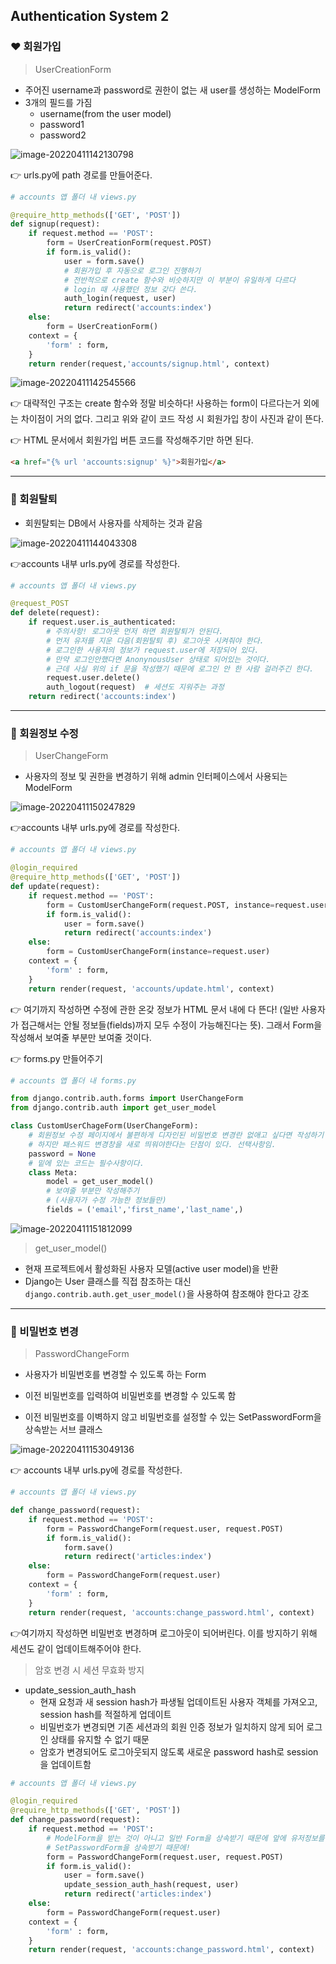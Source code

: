 ## Authentication System 2



### ❤️ 회원가입

> UserCreationForm

- 주어진 username과 password로 권한이 없는 새 user를 생성하는 ModelForm
- 3개의 필드를 가짐
  - username(from the user model)
  - password1
  - password2



![image-20220411142130798](AuthenticationSystem2.assets/image-20220411142130798.png)

👉 urls.py에 path 경로를 만들어준다.

```python
# accounts 앱 폴더 내 views.py

@require_http_methods(['GET', 'POST'])
def signup(request):
    if request.method == 'POST':
        form = UserCreationForm(request.POST)
        if form.is_valid():
            user = form.save()
            # 회원가입 후 자동으로 로그인 진행하기
            # 전반적으로 create 함수와 비슷하지만 이 부분이 유일하게 다르다
            # login 때 사용했던 정보 갖다 쓴다.
            auth_login(request, user)
            return redirect('accounts:index')
    else:
        form = UserCreationForm()
    context = {
        'form' : form,
    }
    return render(request,'accounts/signup.html', context)
```

![image-20220411142545566](AuthenticationSystem2.assets/image-20220411142545566.png)

👉 대략적인 구조는 create 함수와 정말 비슷하다! 사용하는 form이 다르다는거 외에는 차이점이 거의 없다. 그리고 위와 같이 코드 작성 시 회원가입 창이 사진과 같이 뜬다.

👉 HTML 문서에서 회원가입 버튼 코드를 작성해주기만 하면 된다.

```html
<a href="{% url 'accounts:signup' %}">회원가입</a>
```



----



### 💛 회원탈퇴

- 회원탈퇴는 DB에서 사용자를 삭제하는 것과 같음

![image-20220411144043308](AuthenticationSystem2.assets/image-20220411144043308.png)

👉accounts 내부 urls.py에 경로를 작성한다.

```python
# accounts 앱 폴더 내 views.py

@request_POST
def delete(request):
    if request.user.is_authenticated:
        # 주의사항! 로그아웃 먼저 하면 회원탈퇴가 안된다.
        # 먼저 유저를 지운 다음(회원탈퇴 후) 로그아웃 시켜줘야 한다.
        # 로그인한 사용자의 정보가 request.user에 저장되어 있다.
        # 만약 로그인안했다면 AnonynousUser 상태로 되어있는 것이다.
        # 근데 사실 위의 if 문을 작성했기 때문에 로그인 안 한 사람 걸러주긴 한다.
	    request.user.delete()  
        auth_logout(request)  # 세션도 지워주는 과정
    return redirect('accounts:index')
```



----



### 💚 회원정보 수정

> UserChangeForm

- 사용자의 정보 및 권한을 변경하기 위해 admin 인터페이스에서 사용되는 ModelForm

![image-20220411150247829](AuthenticationSystem2.assets/image-20220411150247829.png)

👉accounts 내부 urls.py에 경로를 작성한다.

```python
# accounts 앱 폴더 내 views.py

@login_required
@require_http_methods(['GET', 'POST'])
def update(request):
    if request.method == 'POST':
        form = CustomUserChangeForm(request.POST, instance=request.user)
        if form.is_valid():
            user = form.save()
            return redirect('accounts:index')
    else:
        form = CustomUserChangeForm(instance=request.user)
    context = {
        'form' : form,
    }
    return render(request, 'accounts/update.html', context)
```

👉 여기까지 작성하면 수정에 관한 온갖 정보가 HTML 문서 내에 다 뜬다! (일반 사용자가 접근해서는 안될 정보들(fields)까지 모두 수정이 가능해진다는 뜻). 그래서 Form을 작성해서 보여줄 부분만 보여줄 것이다. 

👉 forms.py 만들어주기

```python
# accounts 앱 폴더 내 forms.py

from django.contrib.auth.forms import UserChangeForm
from django.contrib.auth import get_user_model

class CustomUserChageForm(UserChangeForm):
    # 회원정보 수정 페이지에서 불편하게 디자인된 비밀번호 변경란 없애고 싶다면 작성하기
    # 하지만 패스워드 변경창을 새로 띄워야한다는 단점이 있다. 선택사항임.
    password = None
    # 밑에 있는 코드는 필수사항이다.
    class Meta:
        model = get_user_model()
        # 보여줄 부분만 작성해주기
        # (사용자가 수정 가능한 정보들만)
        fields = ('email','first_name','last_name',)
```

![image-20220411151812099](AuthenticationSystem2.assets/image-20220411151812099.png)

> get_user_model()

- 현재 프로젝트에서 활성화된 사용자 모델(active user model)을 반환
- Django는 User 클래스를 직접 참조하는 대신 `django.contrib.auth.get_user_model()`을 사용하여 참조해야 한다고 강조



----



### 💙 비밀번호 변경

> PasswordChangeForm

- 사용자가 비밀번호를 변경할 수 있도록 하는 Form

- 이전 비밀번호를 입력하여 비밀번호를 변경할 수 있도록 함

- 이전 비밀번호를 이벽하지 않고 비밀번호를 설정할 수 있는 SetPasswordForm을 상속받는 서브 클래스

![image-20220411153049136](AuthenticationSystem2.assets/image-20220411153049136.png)

👉 accounts 내부 urls.py에 경로를 작성한다.



```python
# accounts 앱 폴더 내 views.py

def change_password(request):
    if request.method == 'POST':
        form = PasswordChangeForm(request.user, request.POST)
        if form.is_valid():
            form.save()
            return redirect('articles:index')
    else:
        form = PasswordChangeForm(request.user)
    context = {
        'form' : form,
    }
    return render(request, 'accounts:change_password.html', context)
```

👉여기까지 작성하면 비밀번호 변경하며 로그아웃이 되어버린다. 이를 방지하기 위해 세션도 같이 업데이트해주어야 한다.



> 암호 변경 시 세션 무효화 방지

- update_session_auth_hash
  - 현재 요청과 새 session hash가 파생될 업데이트된 사용자 객체를 가져오고, session hash를 적절하게 업데이트
  - 비밀번호가 변경되면 기존 세션과의 회원 인증 정보가 일치하지 않게 되어 로그인 상태를 유지할 수 없기 때문
  - 암호가 변경되어도 로그아웃되지 않도록 새로운 password hash로 session을 업데이트함

```python
# accounts 앱 폴더 내 views.py

@login_required
@require_http_methods(['GET', 'POST'])
def change_password(request):
    if request.method == 'POST':
        # ModelForm을 받는 것이 아니고 일반 Form을 상속받기 때문에 앞에 유저정보를 따로 줘야한다.
        # SetPasswordForm을 상속받기 때문에!
        form = PasswordChangeForm(request.user, request.POST)
        if form.is_valid():
            user = form.save()
            update_session_auth_hash(request, user)
            return redirect('articles:index')
    else:
        form = PasswordChangeForm(request.user)
    context = {
        'form' : form,
    }
    return render(request, 'accounts:change_password.html', context)
```







